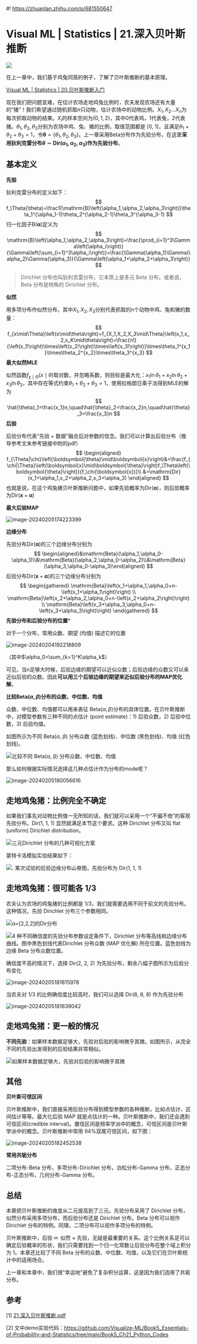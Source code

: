 #! https://zhuanlan.zhihu.com/p/681550647
# Visual ML | Statistics | 21.深入贝叶斯推断

![](https://ossjiyaoliu.oss-cn-beijing.aliyuncs.com/uPic/image-20240204172004131.png)

在上一章中，我们基于鸡兔同笼的例子，了解了贝叶斯推断的基本原理。

[Visual ML | Statistics | 20.贝叶斯推断入门](https://zhuanlan.zhihu.com/p/681394812)

现在我们把问题变难，在估计农场走地鸡兔比例时，农夫发现农场还有大量的“猪”！我们希望通过随机抓取$n$只动物，估计农场中的动物比例。$X_1,X_2\ldots X_n$为每次抓取动物的结果。$X_i$的样本空间为$\{0,1,2\}$，其中0代表鸡，1代表兔，2代表猪。$\theta_1,\theta_2,\theta_3$分别为农场中鸡、兔、猪的比例，取值范围都是 [0, 1]，且满足$\theta_1+\theta_2+\theta_3=1$，令$\boldsymbol{\theta}=\{\theta_1,\theta_2,\theta_3\}$。上一章采用Beta分布作为先验分布，在这里**采用狄利克雷分布$\theta\sim\mathrm{Dir}(\alpha_1,\alpha_2,\alpha_3)$作为先验分布**。

## 基本定义

**先验**

狄利克雷分布的定义如下：
$$
f_\Theta(\theta)=\frac1{\mathrm{B}\left(\alpha_1,\alpha_2,\alpha_3\right)}\theta_1^{\alpha_1-1}\theta_2^{\alpha_2-1}\theta_3^{\alpha_3-1}
$$
归一化因子$\mathrm{B}(\boldsymbol\alpha)$定义为
$$
\mathrm{B}\left(\alpha_1,\alpha_2,\alpha_3\right)=\frac{\prod_{i=1}^3\Gamma\left(\alpha_i\right)}{\Gamma\left(\sum_{i=1}^3\alpha_i\right)}=\frac{\Gamma(\alpha_1)\Gamma(\alpha_2)\Gamma(\alpha_3)}{\Gamma\left(\alpha_1+\alpha_2+\alpha_3\right)}
$$

> Dirichlet 分布也叫狄利克雷分布，它本质上是多元 Beta 分布。或者说，Beta 分布是特殊的 Dirichlet 分布。

**似然**

用多项分布作似然分布，其中$X_1,X_2,X_3$分别代表抓取的n个动物中鸡、兔和猪的数量：
$$
f_{x\mid\Theta}\left(x\mid\theta\right)=f_{X_1,X_2,X_3\mid\Theta}\left(x_1,x_2,x_K\mid\theta\right)=\frac{n!}{\left(x_1!\right)\times\left(x_2!\right)\times\left(x_3!\right)}\times\theta_1^{x_1}\times\theta_2^{x_2}\times\theta_3^{x_3}
$$
**最大似然MLE**

似然函数$f_{\chi\mid\Theta}(x\mid\theta)$取对数，并忽略系数，则目标是最大化：$x_1\ln\theta_1+x_2\ln\theta_2+x_3\ln\theta_3$，其中存在等式约束$\theta_1 + \theta_2+\theta_3=1$，使用拉格朗日乘子法得到MLE的解为
$$
\hat{\theta}_1=\frac{x_1}n,\quad\hat{\theta}_2=\frac{x_2}n,\quad\hat{\theta}_3=\frac{x_3}n
$$
**后验**

后验分布代表“先验 + 数据”融合后对参数的信念。我们可以计算出后验分布（推导参考文末参考链接中附的pdf）
$$
\begin{aligned}
f_{\Theta|\chi}\left(\boldsymbol{\theta}\mid\boldsymbol{x}\right)&=\frac{f_{\chi|\Theta}\left(\boldsymbol{x}\mid\boldsymbol{\theta}\right)f_\Theta\left(\boldsymbol{\theta}\right)}{f_\chi(\boldsymbol{x})}\\
&=\mathrm{Dir}(x_1+\alpha_1,x_2+\alpha_2,x_3+\alpha_3)
\end{aligned}
$$
也就是说，在这个鸡兔猪贝叶斯推断问题中，如果先验概率为$\mathrm{Dir}(\boldsymbol\alpha)$，则后验概率为$\mathrm{Dir}(\boldsymbol x + \boldsymbol\alpha)$

**最大后验MAP**

![image-20240205174223399](https://ossjiyaoliu.oss-cn-beijing.aliyuncs.com/uPic/image-20240205174223399.png)

**边缘分布**

先验分布$\mathrm{Dir}(\boldsymbol\alpha)$的三个边缘分布分别为
$$
\begin{aligned}&\mathrm{Beta}(\alpha_1,\alpha_0-\alpha_1)\\&\mathrm{Beta}(\alpha_2,\alpha_0-\alpha_2)\\&\mathrm{Beta}(\alpha_3,\alpha_0-\alpha_3)\end{aligned}
$$
后验分布$\mathrm{Dir}(\boldsymbol x + \boldsymbol\alpha)$的三个边缘分布分别为
$$
\begin{gathered}
\mathrm{Beta}\left(x_1+\alpha_1,\alpha_0+n-\left(x_1+\alpha_1\right)\right) \\
\mathrm{Beta}\left(x_2+\alpha_2,\alpha_0+n-\left(x_2+\alpha_2\right)\right) \\
\mathrm{Beta}\left(x_3+\alpha_3,\alpha_0+n-\left(x_3+\alpha_3\right)\right) 
\end{gathered}
$$
**先验分布和后验分布的位置***

对于一个分布，常用众数、期望 (均值) 描述它的位置

![image-20240204192218809](https://ossjiyaoliu.oss-cn-beijing.aliyuncs.com/uPic/image-20240204192218809.png)

（其中$\alpha_0=\sum_{k=1}^K\alpha_k$）

可见，当n足够大时候，后验边缘的期望可以近似众数；后验边缘的众数又可以来近似后验的众数。因此**可以用三个后验边缘的期望来近似后验分布的MAP优化解**。

**比较$\mathrm{Beta}(\alpha,\beta)$分布的众数、中位数、均值**

众数、中位数、均值都可以用来表征 $\mathrm{Beta}(\alpha,\beta)$​分布的具体位置。在贝叶斯推断中，对模型参数有三种不同的点估计 (point estimate)：1) 后验众数，2) 后验中位数，3) 后验均值。

如图所示为不同 Beta(*α*, *β*) 分布众数 (蓝色划线)、中位数 (黑色划线)、均值 (红色划线)。

![比较不同 Beta(α, β) 分布众数、中位数、均值](https://ossjiyaoliu.oss-cn-beijing.aliyuncs.com/uPic/image-20240205175856413.png)

那么如何根据实际情况选择这几种点估计作为分布的mode呢？

![image-20240205180056616](https://ossjiyaoliu.oss-cn-beijing.aliyuncs.com/uPic/image-20240205180056616.png)

## 走地鸡兔猪：比例完全不确定

如果我们事先对动物比例值一无所知的话，我们就可以采用一个“不偏不倚”的客观先验分布。Dir(1, 1, 1) 显然就满足本节这个要求。这种 Dirichlet 分布又叫 flat (uniform) Dirichlet distribution。 

![三元Dirichlet 分布的几种可视化方案](https://ossjiyaoliu.oss-cn-beijing.aliyuncs.com/uPic/image-20240205180340596.png)

蒙特卡洛模拟实验结果如下：

![. 某次试验的后验边缘分布山脊图，先验分布为 Dir(1, 1, 1)](https://ossjiyaoliu.oss-cn-beijing.aliyuncs.com/uPic/image-20240205180839062.png)

## 走地鸡兔猪：很可能各 1/3

农夫认为农场的鸡兔猪的比例都是 1/3，我们就需要选用不同于前文的先验分布。这种情况，先验 Dirichlet 分布三个参数相同。

![α=[2,2,2]的Dir分布](https://ossjiyaoliu.oss-cn-beijing.aliyuncs.com/uPic/image-20240205181235721.png)

![4 种不同确信度的先验分布参数设定条件下，Dirichlet 分布等高线和边缘分布曲线。图中黑色划线代表Dirichlet 分布众数 (MAP 优化解) 所在位置。蓝色划线为边缘 Beta 分布众数位置。](https://ossjiyaoliu.oss-cn-beijing.aliyuncs.com/uPic/image-20240205181433422.png)

确信度不高的情况下，选择 Dir(2, 2, 2) 为先验分布，剩余八幅子图所示为后验分布变化

![image-20240205181815978](https://ossjiyaoliu.oss-cn-beijing.aliyuncs.com/uPic/image-20240205181815978.png)

当农夫对 1/3 的比例确信度比较高时，我们可以选择 Dir(8, 8, 8) 作为先验分布

![image-20240205181839042](https://ossjiyaoliu.oss-cn-beijing.aliyuncs.com/uPic/image-20240205181839042.png)

## 走地鸡兔猪：更一般的情况

**不同先验**：如果样本数据足够大，先验对后验的影响微乎其微。如图所示，从完全不同的先验出发得到的后验结果非常相似。

![如果样本数据足够大，先验对后验的影响微乎其微](https://ossjiyaoliu.oss-cn-beijing.aliyuncs.com/uPic/image-20240205182003821.png)

## 其他

**贝叶斯可信区间**

贝叶斯推断中，我们直接采用后验分布得到模型参数的各种推断，比如点估计、区间估计等等。最大化后验 MAP 就是点估计的一种。贝叶斯推断中，我们还会遇到可信区间(credible interval)。置信区间是频率学派中的概念，可信区间是贝叶斯学派中的概念。贝叶斯推断中常用 94%双尾可信区间，如下图：

![image-20240205182452538](https://ossjiyaoliu.oss-cn-beijing.aliyuncs.com/uPic/image-20240205182452538.png)

**常用共轭分布**

二项分布-Beta 分布，多项分布-Dirichlet 分布，泊松分布-Gamma 分布，正态分布-正态分布，几何分布-Gamma 分布。

## 总结

本章把贝叶斯推断的维度从二元提高到了三元。先验分布采用了 Dirichlet 分布，似然分布采用多项分布，而后验分布还是 Dirichlet 分布。Beta 分布可以视作 Dirichlet 分布的特例。同理，二项分布可以视作多项分布的特例。

贝叶斯推断中，后验 ∝ 似然 × 先验，无疑是最重要的关系。这个比例关系足可以确定后验概率的形状，我们只需要找到一个归一化常数让后验分布在整个域上积分为 1。本章还比较了不同 Beta 分布的众数、中位数、均值，以及它们在贝叶斯统计中的适用场合。 

上一章和本章中，我们很“幸运地”避免了复杂积分运算，这是因为我们选用了共轭分布。

## 参考

[1] [21.深入贝叶斯推断.pdf](https://github.com/Visualize-ML/Book5_Essentials-of-Probability-and-Statistics/blob/main/Book5_Ch21_%E6%B7%B1%E5%85%A5%E8%B4%9D%E5%8F%B6%E6%96%AF%E6%8E%A8%E6%96%AD__%E7%BB%9F%E8%AE%A1%E8%87%B3%E7%AE%80__%E9%B8%A2%E5%B0%BE%E8%8A%B1%E4%B9%A6__%E4%BB%8E%E5%8A%A0%E5%87%8F%E4%B9%98%E9%99%A4%E5%88%B0%E6%9C%BA%E5%99%A8%E5%AD%A6%E4%B9%A0.pdf)

[2] 文中demo实验代码：https://github.com/Visualize-ML/Book5_Essentials-of-Probability-and-Statistics/tree/main/Book5_Ch21_Python_Codes

